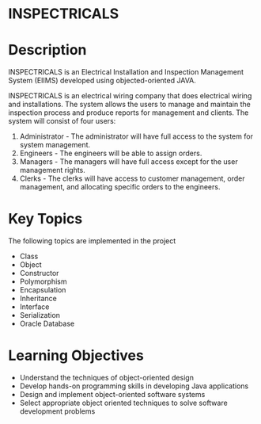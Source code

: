 # INSPECTRICALS

# Description
INSPECTRICALS is an Electrical Installation and Inspection Management System (EIIMS) developed using objected-oriented JAVA.

INSPECTRICALS is an electrical wiring company that does electrical wiring and installations. The system allows the users to manage and maintain the inspection process and produce reports for
management and clients. The system will consist of four users:
1. Administrator - The administrator will have full access to the system for system management.
2. Engineers - The engineers will be able to assign orders.
3. Managers - The managers will have full access except for the user management rights.
4. Clerks - The clerks will have access to customer management, order management, and allocating specific orders to the engineers.

# Key Topics
The following topics are implemented in the project
* Class
* Object
* Constructor
* Polymorphism
* Encapsulation
* Inheritance
* Interface
* Serialization
* Oracle Database

# Learning Objectives
* Understand the techniques of object-oriented design
* Develop hands-on programming skills in developing Java applications
* Design and implement object-oriented software systems
* Select appropriate object oriented techniques to solve software development problems





